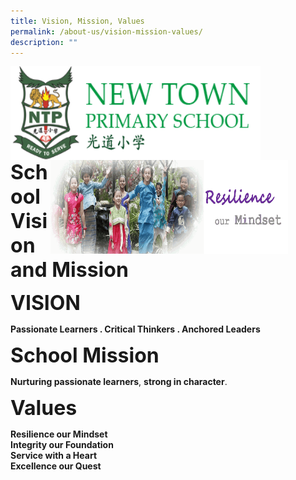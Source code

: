 ```yaml
---
title: Vision, Mission, Values
permalink: /about-us/vision-mission-values/
description: ""
---
```



<img src="/images/logosub.png" style="width:400px;height:150px;margin-left:0px;" align = "left">

<img src="/images/Header%20GIF.gif" style="width:380px;height:150px;margin-right:60px;" align = "right">
<br><br><br><br><br><br>

**<font size=6>School Vision and Mission</font>**


**<font size=6>VISION</font>**

**Passionate Learners . Critical Thinkers . Anchored Leaders**

**<font size=6>School Mission</font>**


**Nurturing passionate learners**, **strong in character**.  
  
**<font size=6>Values</font>**


**Resilience our Mindset**<br>
**Integrity our Foundation  
Service with a Heart  
Excellence our Quest**